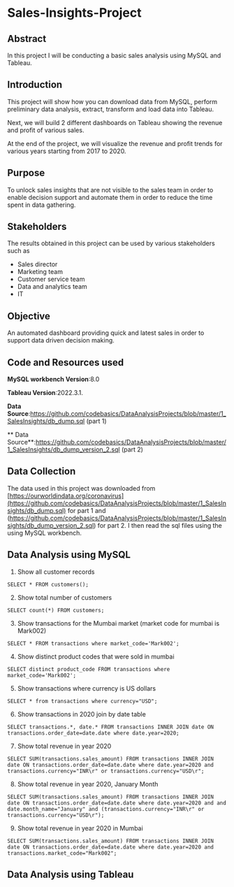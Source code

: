 # Sales-Insights-Project

## Abstract
In this project I will be conducting a basic sales analysis using MySQL and Tableau.
## Introduction
This project will show how you can download data from MySQL, perform preliminary data analysis, extract, transform and load data into Tableau.

Next, we will build 2 different dashboards on Tableau showing the revenue and profit of various sales.

At the end of the project, we will visualize the revenue and profit trends for various years starting from 2017 to 2020.
## Purpose 
To unlock sales insights that are not visible to the  sales team  in order to enable decision support and automate them in order to reduce the time spent in data gathering.
## Stakeholders
The results obtained in this project can be used by various stakeholders such as 
* Sales director
* Marketing team
* Customer service team
* Data and analytics team
* IT
## Objective
An automated dashboard providing quick and latest sales in order to support data driven decision making.
## Code and Resources used

**MySQL workbench Version**:8.0

**Tableau Version**:2022.3.1.

**Data Source**:https://github.com/codebasics/DataAnalysisProjects/blob/master/1_SalesInsights/db_dump.sql (part 1) 

** Data Source**:https://github.com/codebasics/DataAnalysisProjects/blob/master/1_SalesInsights/db_dump_version_2.sql (part 2)
## Data Collection
The data used in this project was downloaded from  [https://ourworldindata.org/coronavirus](https://github.com/codebasics/DataAnalysisProjects/blob/master/1_SalesInsights/db_dump.sql) for part 1 and (https://github.com/codebasics/DataAnalysisProjects/blob/master/1_SalesInsights/db_dump_version_2.sql) for part 2. I then read the sql files using the using MySQL workbench.

## Data Analysis using MySQL
1. Show all customer records

`SELECT * FROM customers();`

2. Show total number of customers

`SELECT count(*) FROM customers;`

3. Show transactions for the Mumbai market (market code for mumbai is Mark002)

`SELECT * FROM transactions where market_code='Mark002';`

4. Show distinct product codes that were sold in mumbai

`SELECT distinct product_code FROM transactions where market_code='Mark002';`

5. Show transactions where currency is US dollars

`SELECT * from transactions where currency="USD";`

6. Show transactions in 2020 join by date table

`SELECT transactions.*, date.* FROM transactions INNER JOIN date ON transactions.order_date=date.date where date.year=2020;`

7. Show total revenue in year 2020

`SELECT SUM(transactions.sales_amount) FROM transactions INNER JOIN date ON transactions.order_date=date.date where date.year=2020 and transactions.currency="INR\r" or transactions.currency="USD\r";`

8. Show total revenue in year 2020, January Month

`SELECT SUM(transactions.sales_amount) FROM transactions INNER JOIN date ON transactions.order_date=date.date where date.year=2020 and and date.month_name="January" and (transactions.currency="INR\r" or transactions.currency="USD\r");`

9. Show total revenue in year 2020 in Mumbai

`SELECT SUM(transactions.sales_amount) FROM transactions INNER JOIN date ON transactions.order_date=date.date where date.year=2020 and transactions.market_code="Mark002";`

## Data Analysis using Tableau
